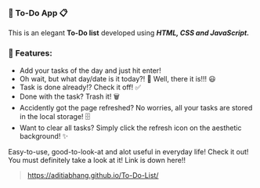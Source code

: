 ### 💠 To-Do App 📋

This is an elegant **To-Do list** developed using ***HTML, CSS and JavaScript.***

### 💠 Features:
- Add your tasks of the day and just hit enter!
- Oh wait, but what day/date is it today?! 🤔 Well, there it is!!! 😃
- Task is done already!? Check it off! ✅ 
- Done with the task? Trash it! 🗑️
- Accidently got the page refreshed? No worries, all your tasks are stored in the local storage! 🗄️
- Want to clear all tasks? Simply click the refresh icon on the aesthetic background! ✨

Easy-to-use, good-to-look-at and alot useful in everyday life! 
Check it out! You must definitely take a look at it! Link is down here!!

> https://aditiabhang.github.io/To-Do-List/
